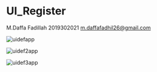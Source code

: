 # UI_Register

M.Daffa Fadillah
2019302021
m.daffafadhil26@gmail.com



![uidefapp](https://user-images.githubusercontent.com/67999188/109408073-aa1e7c00-79b8-11eb-982d-e19a7723dfc7.png)

![uidef2app](https://user-images.githubusercontent.com/67999188/109408071-a854b880-79b8-11eb-8c15-4ed30c9ad7cd.png)

![uidef3app](https://user-images.githubusercontent.com/67999188/109408072-a985e580-79b8-11eb-92fa-3672f0d1313c.png)

